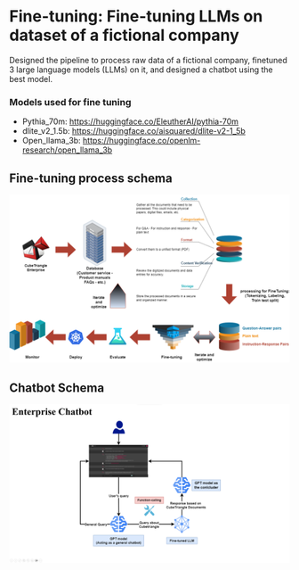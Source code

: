 # Fine-tuning: Fine-tuning LLMs on dataset of a fictional company

Designed the pipeline to process raw data of a fictional company, finetuned 3 large language models (LLMs) on it, and designed a chatbot using the best model.

### Models used for fine tuning
* Pythia_70m: https://huggingface.co/EleutherAI/pythia-70m
* dlite_v2_1.5b: https://huggingface.co/aisquared/dlite-v2-1_5b
* Open_llama_3b: https://huggingface.co/openlm-research/open_llama_3b
 

## Fine-tuning process schema
<div align="center">
  <img src="images/finetuning.png" alt="RAG-GPT UI">
</div>

## Chatbot Schema
<div align="center">
  <img src="images/chatbot.png" alt="Schema">
</div>

